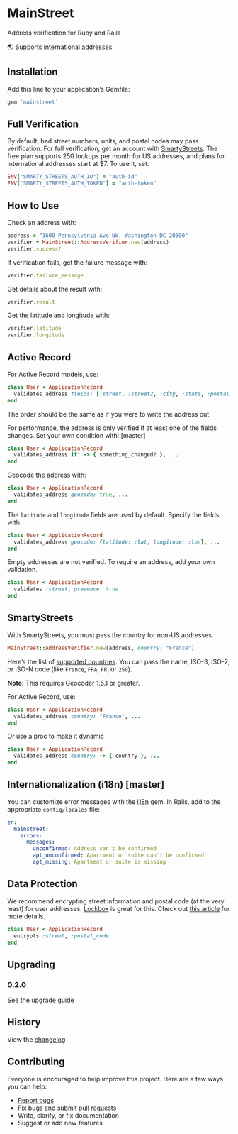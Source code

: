 # MainStreet

Address verification for Ruby and Rails

:earth_americas: Supports international addresses

## Installation

Add this line to your application’s Gemfile:

```ruby
gem 'mainstreet'
```

## Full Verification

By default, bad street numbers, units, and postal codes may pass verification. For full verification, get an account with [SmartyStreets](https://smartystreets.com). The free plan supports 250 lookups per month for US addresses, and plans for international addresses start at $7. To use it, set:

```ruby
ENV["SMARTY_STREETS_AUTH_ID"] = "auth-id"
ENV["SMARTY_STREETS_AUTH_TOKEN"] = "auth-token"
```

## How to Use

Check an address with:

```ruby
address = "1600 Pennsylvania Ave NW, Washington DC 20500"
verifier = MainStreet::AddressVerifier.new(address)
verifier.success?
```

If verification fails, get the failure message with:

```ruby
verifier.failure_message
```

Get details about the result with:

```ruby
verifier.result
```

Get the latitude and longitude with:

```ruby
verifier.latitude
verifier.longitude
```

## Active Record

For Active Record models, use:

```ruby
class User < ApplicationRecord
  validates_address fields: [:street, :street2, :city, :state, :postal_code]
end
```

The order should be the same as if you were to write the address out.

For performance, the address is only verified if at least one of the fields changes. Set your own condition with: [master]

```ruby
class User < ApplicationRecord
  validates_address if: -> { something_changed? }, ...
end
```

Geocode the address with:

```ruby
class User < ApplicationRecord
  validates_address geocode: true, ...
end
```

The `latitude` and `longitude` fields are used by default. Specify the fields with:

```ruby
class User < ApplicationRecord
  validates_address geocode: {latitude: :lat, longitude: :lon}, ...
end
```

Empty addresses are not verified. To require an address, add your own validation.

```ruby
class User < ApplicationRecord
  validates :street, presence: true
end
```

## SmartyStreets

With SmartyStreets, you must pass the country for non-US addresses.

```ruby
MainStreet::AddressVerifier.new(address, country: "France")
```

Here’s the list of [supported countries](https://smartystreets.com/docs/cloud/international-street-api#countries). You can pass the name, ISO-3, ISO-2, or ISO-N code (like `France`, `FRA`, `FR`, or `250`).

**Note:** This requires Geocoder 1.5.1 or greater.

For Active Record, use:

```ruby
class User < ApplicationRecord
  validates_address country: "France", ...
end
```

Or use a proc to make it dynamic

```ruby
class User < ApplicationRecord
  validates_address country: -> { country }, ...
end
```

## Internationalization (i18n) [master]

You can customize error messages with the [i18n](https://github.com/ruby-i18n/i18n) gem. In Rails, add to the appropriate `config/locales` file:

```yml
en:
  mainstreet:
    errors:
      messages:
        unconfirmed: Address can't be confirmed
        apt_unconfirmed: Apartment or suite can't be confirmed
        apt_missing: Apartment or suite is missing
```

## Data Protection

We recommend encrypting street information and postal code (at the very least) for user addresses. [Lockbox](https://github.com/ankane/lockbox) is great for this. Check out [this article](https://ankane.org/sensitive-data-rails) for more details.

```ruby
class User < ApplicationRecord
  encrypts :street, :postal_code
end
```

## Upgrading

### 0.2.0

See the [upgrade guide](docs/0-2-Upgrade.md)

## History

View the [changelog](https://github.com/ankane/mainstreet/blob/master/CHANGELOG.md)

## Contributing

Everyone is encouraged to help improve this project. Here are a few ways you can help:

- [Report bugs](https://github.com/ankane/mainstreet/issues)
- Fix bugs and [submit pull requests](https://github.com/ankane/mainstreet/pulls)
- Write, clarify, or fix documentation
- Suggest or add new features
